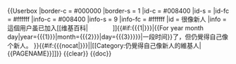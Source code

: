 {{Userbox
  |border-c = #000000
  |border-s = 1
  |id-c     = #008400
  |id-s     = 
  |id-fc    = #ffffff
  |info-c   = #008400
  |info-s   = 9
  |info-fc  = #ffffff
  |id       = 很像新人
  |info     = 這個用户虽已加入[[维基百科|<span style="color:#ffffff;">维基百科</span>]]{{#if:{{{1|}}}|{{For year month day|year={{{1}}}|month={{{2}}}|day={{{3}}}}}|一段时间}}了，但仍覺得自己像个新人。
}}<includeonly>{{#if:{{{nocat|}}}||[[Category:仍覺得自己像新人的維基人|{{PAGENAME}}]]}}</includeonly><noinclude>
{{clear}}
{{doc}}</noinclude>